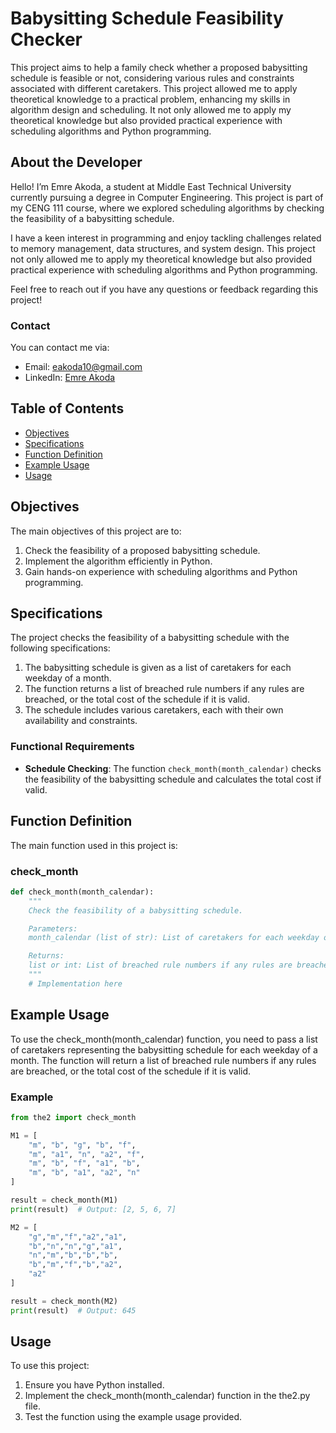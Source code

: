 # Babysitting Schedule Feasibility Checker

This project aims to help a family check whether a proposed babysitting schedule is feasible or not, considering various rules and constraints associated with different caretakers. This project allowed me to apply theoretical knowledge to a practical problem, enhancing my skills in algorithm design and scheduling. It not only allowed me to apply my theoretical knowledge but also provided practical experience with scheduling algorithms and Python programming.


## About the Developer
Hello! I’m Emre Akoda, a student at Middle East Technical University currently pursuing a degree in Computer Engineering. This project is part of my CENG 111 course, where we explored scheduling algorithms by checking the feasibility of a babysitting schedule.

I have a keen interest in programming and enjoy tackling challenges related to memory management, data structures, and system design. This project not only allowed me to apply my theoretical knowledge but also provided practical experience with scheduling algorithms and Python programming.

Feel free to reach out if you have any questions or feedback regarding this project!

### Contact
You can contact me via:

- Email: eakoda10@gmail.com
- LinkedIn: [Emre Akoda](https://www.linkedin.com/in/emre-akoda-b07b36248)

## Table of Contents
- [Objectives](#objectives)
- [Specifications](#specifications)
- [Function Definition](#function-definition)
- [Example Usage](#example-usage)
- [Usage](#usage)

## Objectives
The main objectives of this project are to:
1. Check the feasibility of a proposed babysitting schedule.
2. Implement the algorithm efficiently in Python.
3. Gain hands-on experience with scheduling algorithms and Python programming.

## Specifications
The project checks the feasibility of a babysitting schedule with the following specifications:
1. The babysitting schedule is given as a list of caretakers for each weekday of a month.
2. The function returns a list of breached rule numbers if any rules are breached, or the total cost of the schedule if it is valid.
3. The schedule includes various caretakers, each with their own availability and constraints.

### Functional Requirements
- **Schedule Checking**: The function `check_month(month_calendar)` checks the feasibility of the babysitting schedule and calculates the total cost if valid.

## Function Definition
The main function used in this project is:

### check_month
```python
def check_month(month_calendar):
    """
    Check the feasibility of a babysitting schedule.

    Parameters:
    month_calendar (list of str): List of caretakers for each weekday of a month.

    Returns:
    list or int: List of breached rule numbers if any rules are breached, or the total cost if valid.
    """
    # Implementation here
```

## Example Usage
To use the check_month(month_calendar) function, you need to pass a list of caretakers representing the babysitting schedule for each weekday of a month. The function will return a list of breached rule numbers if any rules are breached, or the total cost of the schedule if it is valid.

### Example
```python
from the2 import check_month

M1 = [
    "m", "b", "g", "b", "f",
    "m", "a1", "n", "a2", "f",
    "m", "b", "f", "a1", "b",
    "m", "b", "a1", "a2", "n"
]

result = check_month(M1)
print(result)  # Output: [2, 5, 6, 7]

M2 = [
    "g","m","f","a2","a1",
    "b","n","n","g","a1",
    "n","m","b","b","b",
    "b","m","f","b","a2",
    "a2"
]

result = check_month(M2)
print(result)  # Output: 645

```
## Usage
To use this project:

1. Ensure you have Python installed.
2. Implement the check_month(month_calendar) function in the the2.py file.
3. Test the function using the example usage provided.
